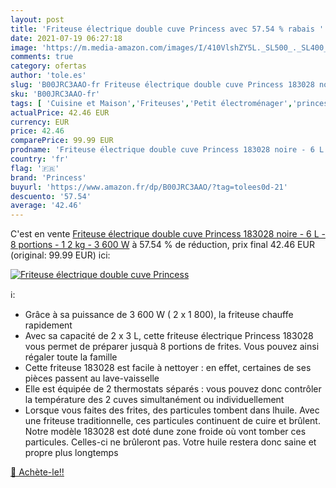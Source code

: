 ```yaml
---
layout: post
title: 'Friteuse électrique double cuve Princess avec 57.54 % rabais '
date: 2021-07-19 06:27:18
image: 'https://m.media-amazon.com/images/I/410VlshZY5L._SL500_._SL400_.jpg'
comments: true
category: ofertas
author: 'tole.es'
slug: 'B00JRC3AAO-fr Friteuse électrique double cuve Princess 183028 noire - 6...'
sku: 'B00JRC3AAO-fr'
tags: [ 'Cuisine et Maison','Friteuses','Petit électroménager','princess', ]
actualPrice: 42.46 EUR
currency: EUR
price: 42.46
comparePrice: 99.99 EUR
prodname: 'Friteuse électrique double cuve Princess 183028 noire - 6 L - 8 portions - 1 2 kg - 3 600 W'
country: 'fr'
flag: '🇫🇷'
brand: 'Princess'
buyurl: 'https://www.amazon.fr/dp/B00JRC3AAO/?tag=tolees0d-21'
descuento: '57.54'
average: '42.46'
---
```


C'est en vente [Friteuse électrique double cuve Princess 183028 noire - 6 L - 8 portions - 1 2 kg - 3 600 W](https://www.amazon.fr/dp/B00JRC3AAO/?tag=tolees0d-21)  à  57.54 % de réduction, prix final  42.46 EUR (original: 99.99 EUR) ici:

[![Friteuse électrique double cuve Princess](https://m.media-amazon.com/images/I/410VlshZY5L._SL500_._SL400_.jpg)](https://www.amazon.fr/dp/B00JRC3AAO/?tag=tolees0d-21)

ℹ️:

- Grâce à sa puissance de 3 600 W ( 2 x 1 800), la friteuse chauffe rapidement
- Avec sa capacité de 2 x 3 L, cette friteuse électrique Princess 183028 vous permet de préparer jusquà 8 portions de frites. Vous pouvez ainsi régaler toute la famille
- Cette friteuse 183028 est facile à nettoyer : en effet, certaines de ses pièces passent au lave-vaisselle
- Elle est équipée de 2 thermostats séparés : vous pouvez donc contrôler la température des 2 cuves simultanément ou individuellement
- Lorsque vous faites des frites, des particules tombent dans lhuile. Avec une friteuse traditionnelle, ces particules continuent de cuire et brûlent. Notre modèle 183028 est doté dune zone froide où vont tomber ces particules. Celles-ci ne brûleront pas. Votre huile restera donc saine et propre plus longtemps

[🛒 Achète-le!!](https://www.amazon.fr/dp/B00JRC3AAO/?tag=tolees0d-21)
